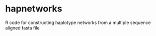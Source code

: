 # hapnetworks

R code for constructing haplotype networks from a multiple sequence aligned fasta file
